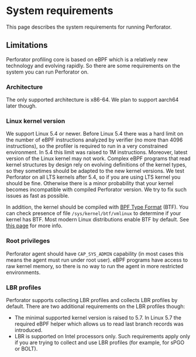 # System requirements
This page describes the system requirements for running Perforator.

## Limitations
Perforator profiling core is based on eBPF which is a relatively new technology and evolving rapidly. So there are some requirements on the system you can run Perforator on.

### Architecture
The only supported architecture is x86-64. We plan to support aarch64 later though.

### Linux kernel version
We support Linux 5.4 or newer. Before Linux 5.4 there was a hard limit on the number of eBPF instructions analyzed by verifier (no more than 4096 instructions), so the profiler is required to run in a very constrained environment. In 5.4 this limit was raised to 1M instructions. Moreover, latest version of the Linux kernel may not work. Complex eBPF programs that read kernel structures by design rely on evolving definitions of the kernel types, so they sometimes should be adapted to the new kernel versions. We test Perforator on all LTS kernels after 5.4, so if you are using LTS kernel you should be fine. Otherwise there is a minor probability that your kernel becomes incompatible with compiled Perforator version. We try to fix such issues as fast as possible.

In addition, the kernel should be compiled with [BPF Type Format](https://docs.kernel.org/bpf/btf.html) (BTF). You can check presence of file `/sys/kernel/btf/vmlinux` to determine if your kernel has BTF. Most modern Linux distributions enable BTF by default. See [this page](https://github.com/libbpf/libbpf#bpf-co-re-compile-once--run-everywhere) for more info.

### Root privileges
Perforator agent should have `CAP_SYS_ADMIN` capability (in most cases this means the agent must run under root user). eBPF programs have access to raw kernel memory, so there is no way to run the agent in more restricted environments.

### LBR profiles
Perforator supports collecting LBR profiles and collects LBR profiles by default. There are two additional requirements on the LBR profiles though:
- The minimal supported kernel version is raised to 5.7. In Linux 5.7 the required eBPF helper which allows us to read last branch records was introduced.
- LBR is supported on Intel processors only.
Such requirements apply only if you are trying to collect and use LBR profiles (for example, for sPGO or BOLT).
